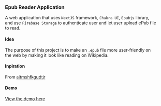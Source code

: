 ### Epub Reader Application

A web application that uses `NextJS` framework, `Chakra UI`, `Epubjs` library, and use `Firebase Storage` to authenticate user and let user upload ePub file to read. 

#### Idea
The purpose of this project is to make an `.epub` file more user-friendly on the web by making it look like reading on Wikipedia.

#### Inpiration
From [altmshfkgudtjr](https://github.com/altmshfkgudtjr)

#### Demo
[View the demo here](https://epub-reader-iota.vercel.app/)
